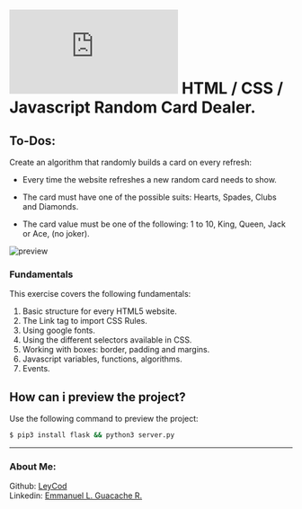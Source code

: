 # [![4Geeks Logo](https://assets.breatheco.de/apis/img/images.php?blob&random&cat=icon&tags=4geeks,16 "4Geeks Logo")](https://assets.breatheco.de/apis/img/images.php?blob&random&cat=icon&tags=4geeks,16 "4Geeks Logo") HTML / CSS / Javascript Random Card Dealer.

## To-Dos:

Create an algorithm that randomly builds a card on every refresh:

-   Every time the website refreshes a new random card needs to show.

-   The card must have one of the possible suits: Hearts, Spades, Clubs and Diamonds.

-   The card value must be one of the following: 1 to 10, King, Queen, Jack or Ace, (no joker).

![preview]()

### Fundamentals

This exercise covers the following fundamentals:

1. Basic structure for every HTML5 website.
2. The Link tag to import CSS Rules.
3. Using google fonts.
4. Using the different selectors available in CSS.
5. Working with boxes: border, padding and margins.
6. Javascript variables, functions, algorithms.
7. Events.

## How can i preview the project?

Use the following command to preview the project:

```sh
$ pip3 install flask && python3 server.py
```

---

### About Me:

Github: [LeyCod](http://https://github.com/LeyCod "LeyCod")
<br>
Linkedin: [Emmanuel L. Guacache R.](http://https://www.linkedin.com/in/emmanuelleyan/ "Emmanuel Leyan Guacache Rodriguez")
